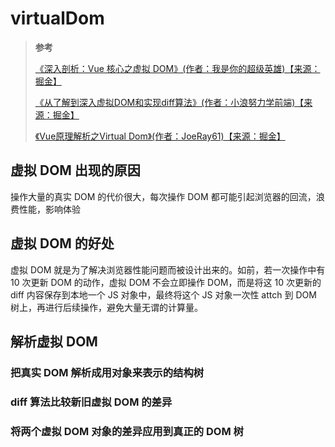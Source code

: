 # virtualDom

> **参考**
>
> [《深入剖析：Vue 核心之虚拟 DOM》(作者：我是你的超级英雄)【来源：掘金】](https://juejin.cn/post/6844903895467032589)
>
> [《从了解到深入虚拟DOM和实现diff算法》(作者：小浪努力学前端)【来源：掘金】](https://juejin.cn/post/6990582632270528525)
>
> [《Vue原理解析之Virtual Dom》(作者：JoeRay61)【来源：掘金】](https://segmentfault.com/a/1190000008291645)

## 虚拟 DOM 出现的原因

操作大量的真实 DOM 的代价很大，每次操作 DOM 都可能引起浏览器的回流，浪费性能，影响体验

## 虚拟 DOM 的好处

虚拟 DOM 就是为了解决浏览器性能问题而被设计出来的。如前，若一次操作中有 10 次更新 DOM 的动作，虚拟 DOM 不会立即操作 DOM，而是将这 10 次更新的 diff 内容保存到本地一个 JS 对象中，最终将这个 JS 对象一次性 attch 到 DOM 树上，再进行后续操作，避免大量无谓的计算量。

## 解析虚拟 DOM

### 把真实 DOM 解析成用对象来表示的结构树

### diff 算法比较新旧虚拟 DOM 的差异

### 将两个虚拟 DOM 对象的差异应用到真正的 DOM 树
